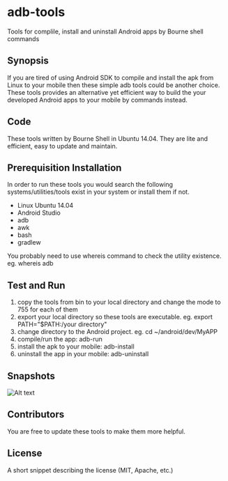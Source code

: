 # adb-tools
Tools for complile, install and uninstall Android apps by Bourne shell commands

## Synopsis

If you are tired of using Android SDK to compile and install the apk from Linux to your mobile then these simple adb tools could be another choice. These tools provides an alternative yet efficient way to build the your developed Android apps to your mobile by commands instead.  

## Code

These tools written by Bourne Shell in Ubuntu 14.04. They are lite and efficient, easy to update and maintain.

## Prerequisition Installation

In order to run these tools you would search the following systems/utilities/tools exist in your system or install them if not.
* Linux Ubuntu 14.04
* Android Studio
* adb
* awk
* bash
* gradlew

You probably need to use whereis command to check the utility existence. <br>
eg. whereis adb

## Test and Run
1. copy the tools from bin to your local directory and change the mode to 755 for each of them
2. export your local directory so these tools are executable. eg. export PATH="$PATH:/your directory"
3. change directory to the Android project. eg. cd ~/android/dev/MyAPP
4. compile/run the app: adb-run
5. install the apk to your mobile: adb-install
6. uninstall the app in your mobile: adb-uninstall

## Snapshots
![Alt text](/joechiu/adb-tools/blob/master/snapshots/adb-run-snapshot.png?raw=true "adb-run")
## Contributors

You are free to update these tools to make them more helpful.

## License

A short snippet describing the license (MIT, Apache, etc.)
